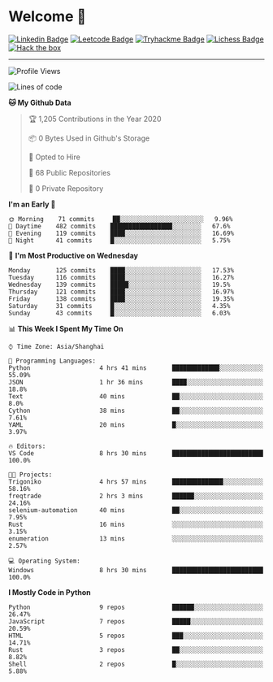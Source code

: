 # Welcome 👋

[![Linkedin Badge](https://img.shields.io/badge/-PedroTorres-blue?style=flat-square&logo=Linkedin&logoColor=white&link=https://www.linkedin.com/in/PedroTorres/)](https://www.linkedin.com/in/pedro-torres-cruz/)
[![Leetcode Badge](https://img.shields.io/badge/profile-leetcode-green)](https://leetcode.com/corfucinas/)
[![Tryhackme Badge](https://img.shields.io/badge/profile-tryhackme-blue)](https://tryhackme.com/p/Corfucinas/)
[![Lichess Badge](https://img.shields.io/badge/challenge_me-lichess-yellow)](https://lichess.org/@/Corfucinas)
[![Hack the box](https://img.shields.io/badge/hack_the_box-profile-red)](https://www.hackthebox.eu/profile/375826)

---

<!--START_SECTION:waka-->
![Profile Views](http://img.shields.io/badge/Profile%20Views-20-blue)

![Lines of code](https://img.shields.io/badge/From%20Hello%20World%20I%27ve%20Written-11.6%20million%20lines%20of%20code-blue)

**🐱 My Github Data** 

> 🏆 1,205 Contributions in the Year 2020
 > 
> 📦 0 Bytes Used in Github's Storage 
 > 
> 💼 Opted to Hire
 > 
> 📜 68 Public Repositories
 > 
> 🔑 0 Private Repository 
 > 
**I'm an Early 🐤** 

```text
🌞 Morning    71 commits     ██░░░░░░░░░░░░░░░░░░░░░░░   9.96% 
🌆 Daytime    482 commits    █████████████████░░░░░░░░   67.6% 
🌃 Evening    119 commits    ████░░░░░░░░░░░░░░░░░░░░░   16.69% 
🌙 Night      41 commits     █░░░░░░░░░░░░░░░░░░░░░░░░   5.75%

```
📅 **I'm Most Productive on Wednesday** 

```text
Monday       125 commits    ████░░░░░░░░░░░░░░░░░░░░░   17.53% 
Tuesday      116 commits    ████░░░░░░░░░░░░░░░░░░░░░   16.27% 
Wednesday    139 commits    █████░░░░░░░░░░░░░░░░░░░░   19.5% 
Thursday     121 commits    ████░░░░░░░░░░░░░░░░░░░░░   16.97% 
Friday       138 commits    ████░░░░░░░░░░░░░░░░░░░░░   19.35% 
Saturday     31 commits     █░░░░░░░░░░░░░░░░░░░░░░░░   4.35% 
Sunday       43 commits     █░░░░░░░░░░░░░░░░░░░░░░░░   6.03%

```


📊 **This Week I Spent My Time On** 

```text
⌚︎ Time Zone: Asia/Shanghai

💬 Programming Languages: 
Python                   4 hrs 41 mins       █████████████░░░░░░░░░░░░   55.09% 
JSON                     1 hr 36 mins        ████░░░░░░░░░░░░░░░░░░░░░   18.8% 
Text                     40 mins             ██░░░░░░░░░░░░░░░░░░░░░░░   8.0% 
Cython                   38 mins             ██░░░░░░░░░░░░░░░░░░░░░░░   7.61% 
YAML                     20 mins             █░░░░░░░░░░░░░░░░░░░░░░░░   3.97%

🔥 Editors: 
VS Code                  8 hrs 30 mins       █████████████████████████   100.0%

🐱‍💻 Projects: 
Trigoniko                4 hrs 57 mins       ██████████████░░░░░░░░░░░   58.16% 
freqtrade                2 hrs 3 mins        ██████░░░░░░░░░░░░░░░░░░░   24.16% 
selenium-automation      40 mins             ██░░░░░░░░░░░░░░░░░░░░░░░   7.95% 
Rust                     16 mins             ░░░░░░░░░░░░░░░░░░░░░░░░░   3.15% 
enumeration              13 mins             ░░░░░░░░░░░░░░░░░░░░░░░░░   2.57%

💻 Operating System: 
Windows                  8 hrs 30 mins       █████████████████████████   100.0%

```

**I Mostly Code in Python** 

```text
Python                   9 repos             ██████░░░░░░░░░░░░░░░░░░░   26.47% 
JavaScript               7 repos             █████░░░░░░░░░░░░░░░░░░░░   20.59% 
HTML                     5 repos             ███░░░░░░░░░░░░░░░░░░░░░░   14.71% 
Rust                     3 repos             ██░░░░░░░░░░░░░░░░░░░░░░░   8.82% 
Shell                    2 repos             █░░░░░░░░░░░░░░░░░░░░░░░░   5.88%

```



<!--END_SECTION:waka-->
